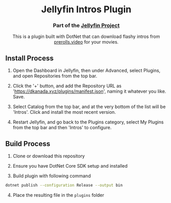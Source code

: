 <h1 align="center">Jellyfin Intros Plugin</h1>
<h3 align="center">Part of the <a href="https://jellyfin.org">Jellyfin Project</a></h3>

<p align="center">
This is a plugin built with DotNet that can download flashy intros from <a href="https://prerolls.video">prerolls.video</a> for your movies.
</p>

## Install Process

1. Open the Dashboard in Jellyfin, then under Advanced, select Plugins, and open Repositories from the top bar.

2. Click the '+' button, and add the Repository URL as 'https://dkanada.xyz/plugins/manifest.json', naming it whatever you like. Save.

3. Select Catalog from the top bar, and at the very bottom of the list will be 'Intros'. Click and install the most recent version.

4. Restart Jellyfin, and go back to the Plugins category, select My Plugins from the top bar and then 'Intros' to configure.

## Build Process

1. Clone or download this repository

2. Ensure you have DotNet Core SDK setup and installed

3. Build plugin with following command

```sh
dotnet publish --configuration Release --output bin
```

4. Place the resulting file in the `plugins` folder
